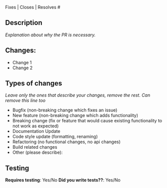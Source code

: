 Fixes | Closes | Resolves #

## Description

_Explanation about why the PR is necessary._

## Changes:

- Change 1
- Change 2

## Types of changes

_Leave only the ones that describe your changes, remove the rest. Can remove this line too_

- Bugfix (non-breaking change which fixes an issue)
- New feature (non-breaking change which adds functionality)
- Breaking change (fix or feature that would cause existing functionality to not work as expected)
- Documentation Update
- Code style update (formatting, renaming)
- Refactoring (no functional changes, no api changes)
- Build related changes
- Other (please describe): 

## Testing
**Requires testing**: Yes/No
**Did you write tests??**: Yes/No

